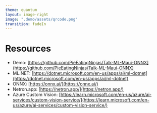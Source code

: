```yaml
---
theme: quantum
layout: image-right
image: ".demo/assets/qrcode.png"
transition: fadeIn
---
```


# Resources
- Demo: [https://github.com/PieEatingNinjas/Talk-ML-Maui-ONNX](https://github.com/PieEatingNinjas/Talk-ML-Maui-ONNX)
- ML.NET: [https://dotnet.microsoft.com/en-us/apps/ai/ml-dotnet](https://dotnet.microsoft.com/en-us/apps/ai/ml-dotnet)
- ONNX: [https://onnx.ai/](https://onnx.ai/)
- Netron.app: [https://netron.app/](https://netron.app/)
- Azure Custom Vision: [https://learn.microsoft.com/en-us/azure/ai-services/custom-vision-service/](https://learn.microsoft.com/en-us/azure/ai-services/custom-vision-service/)